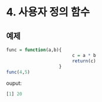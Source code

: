 # 4. 사용자 정의 함수
## 예제
```R
func = function(a,b){
                         c = a * b
                         return(c)
                    }
func(4,5)
```
ouput:
```R
[1] 20
```
